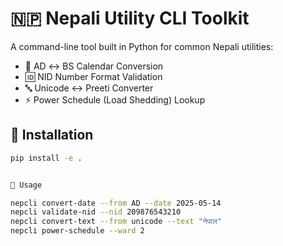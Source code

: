 # 🇳🇵 Nepali Utility CLI Toolkit

A command-line tool built in Python for common Nepali utilities:

- 📅 AD ↔ BS Calendar Conversion
- 🆔 NID Number Format Validation
- 🔤 Unicode ↔ Preeti Converter
- ⚡ Power Schedule (Load Shedding) Lookup

## 🔧 Installation

```bash
pip install -e .


🧪 Usage

nepcli convert-date --from AD --date 2025-05-14
nepcli validate-nid --nid 209876543210
nepcli convert-text --from unicode --text "नेपाल"
nepcli power-schedule --ward 2
